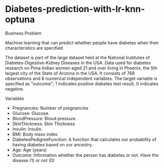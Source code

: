 # Diabetes-prediction-with-lr-knn-optuna

Business Problem <br/>

Machine learning that can predict whether people have diabetes when their characteristics are specified

The dataset is part of the large dataset held at the National Institutes of Diabetes-Digestive-Kidney Diseases in the USA. Data used for diabetes research on Pima Indian women aged 21 and over living in Phoenix, the 5th largest city of the State of Arizona in the USA. It consists of 768 observations and 8 numerical independent variables. The target variable is specified as "outcome"; 1 indicates positive diabetes test result, 0 indicates negative.

Variables

* Pregnancies: Number of pregnancies
* Glucose: Glucose.
* BloodPressure: Blood pressure.
* SkinThickness: Skin Thickness
* Insulin: Insulin.
* BMI: Body mass index.
* DiabetesPedigreeFunction: A function that calculates our probability of having diabetes based on our ancestry.
* Age: Age (years)
* Outcome: Information whether the person has diabetes or not. Have the disease (1) or not (0)
